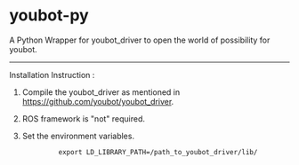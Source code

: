 youbot-py
=========

A Python Wrapper for youbot_driver to open the world of possibility for youbot.

---------------------------------------------------------------------------------

Installation Instruction :

1. Compile the youbot_driver as mentioned in https://github.com/youbot/youbot_driver.
2. ROS framework is "not" required.
3. Set the environment variables.

                export LD_LIBRARY_PATH=/path_to_youbot_driver/lib/

